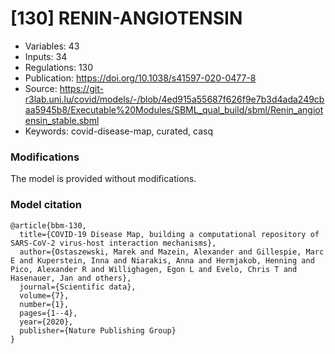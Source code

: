 # \[130\] RENIN-ANGIOTENSIN

 - Variables: 43
 - Inputs: 34
 - Regulations: 130
 - Publication: https://doi.org/10.1038/s41597-020-0477-8
 - Source: https://git-r3lab.uni.lu/covid/models/-/blob/4ed915a55687f626f9e7b3d4ada249cbaa5945b8/Executable%20Modules/SBML_qual_build/sbml/Renin_angiotensin_stable.sbml
 - Keywords: covid-disease-map, curated, casq


### Modifications

The model is provided without modifications.

### Model citation

```
@article{bbm-130,
  title={COVID-19 Disease Map, building a computational repository of SARS-CoV-2 virus-host interaction mechanisms},
  author={Ostaszewski, Marek and Mazein, Alexander and Gillespie, Marc E and Kuperstein, Inna and Niarakis, Anna and Hermjakob, Henning and Pico, Alexander R and Willighagen, Egon L and Evelo, Chris T and Hasenauer, Jan and others},
  journal={Scientific data},
  volume={7},
  number={1},
  pages={1--4},
  year={2020},
  publisher={Nature Publishing Group}
}

```


